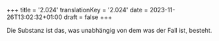+++
title = '2.024'
translationKey = '2.024'
date = 2023-11-26T13:02:32+01:00
draft = false
+++

Die Substanz ist das, was unabhängig von dem was der Fall ist, besteht.
